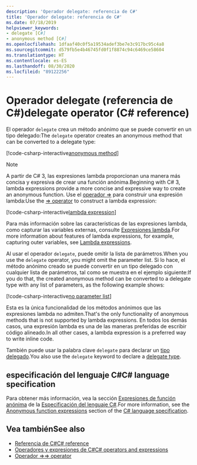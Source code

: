 ```yaml
---
description: 'Operador delegate: referencia de C#'
title: 'Operador delegate: referencia de C#'
ms.date: 07/18/2019
helpviewer_keywords:
- delegate [C#]
- anonymous method [C#]
ms.openlocfilehash: 1dfaaf40c0f5a19534adef3be7e3c917bc95c4a8
ms.sourcegitcommit: d579fb5e4b46745fd0f1f8874c94c6469ce58604
ms.translationtype: HT
ms.contentlocale: es-ES
ms.lasthandoff: 08/30/2020
ms.locfileid: "89122256"
---
```

# <a name="delegate-operator-c-reference"></a><span data-ttu-id="96109-103">Operador delegate (referencia de C#)</span><span class="sxs-lookup"><span data-stu-id="96109-103">delegate operator (C# reference)</span></span>

<span data-ttu-id="96109-104">El operador `delegate` crea un método anónimo que se puede convertir en un tipo delegado:</span><span class="sxs-lookup"><span data-stu-id="96109-104">The `delegate` operator creates an anonymous method that can be converted to a delegate type:</span></span>

[!code-csharp-interactive[anonymous method](snippets/shared/DelegateOperator.cs#AnonymousMethod)]

> [!NOTE]
> <span data-ttu-id="96109-105">A partir de C# 3, las expresiones lambda proporcionan una manera más concisa y expresiva de crear una función anónima.</span><span class="sxs-lookup"><span data-stu-id="96109-105">Beginning with C# 3, lambda expressions provide a more concise and expressive way to create an anonymous function.</span></span> <span data-ttu-id="96109-106">Use el [operador =>](lambda-operator.md) para construir una expresión lambda:</span><span class="sxs-lookup"><span data-stu-id="96109-106">Use the [=> operator](lambda-operator.md) to construct a lambda expression:</span></span>
>
> [!code-csharp-interactive[lambda expression](snippets/shared/DelegateOperator.cs#Lambda)]
>
> <span data-ttu-id="96109-107">Para más información sobre las características de las expresiones lambda, como capturar las variables externas, consulte [Expresiones lambda](lambda-expressions.md).</span><span class="sxs-lookup"><span data-stu-id="96109-107">For more information about features of lambda expressions, for example, capturing outer variables, see [Lambda expressions](lambda-expressions.md).</span></span>

<span data-ttu-id="96109-108">Al usar el operador `delegate`, puede omitir la lista de parámetros.</span><span class="sxs-lookup"><span data-stu-id="96109-108">When you use the `delegate` operator, you might omit the parameter list.</span></span> <span data-ttu-id="96109-109">Si lo hace, el método anónimo creado se puede convertir en un tipo delegado con cualquier lista de parámetros, tal como se muestra en el ejemplo siguiente:</span><span class="sxs-lookup"><span data-stu-id="96109-109">If you do that, the created anonymous method can be converted to a delegate type with any list of  parameters, as the following example shows:</span></span>

[!code-csharp-interactive[no parameter list](snippets/shared/DelegateOperator.cs#WithoutParameterList)]

<span data-ttu-id="96109-110">Esta es la única funcionalidad de los métodos anónimos que las expresiones lambda no admiten.</span><span class="sxs-lookup"><span data-stu-id="96109-110">That's the only functionality of anonymous methods that is not supported by lambda expressions.</span></span> <span data-ttu-id="96109-111">En todos los demás casos, una expresión lambda es una de las maneras preferidas de escribir código alineado.</span><span class="sxs-lookup"><span data-stu-id="96109-111">In all other cases, a lambda expression is a preferred way to write inline code.</span></span>

<span data-ttu-id="96109-112">También puede usar la palabra clave `delegate` para declarar un [tipo delegado](../builtin-types/reference-types.md#the-delegate-type).</span><span class="sxs-lookup"><span data-stu-id="96109-112">You also use the `delegate` keyword to declare a [delegate type](../builtin-types/reference-types.md#the-delegate-type).</span></span>

## <a name="c-language-specification"></a><span data-ttu-id="96109-113">especificación del lenguaje C#</span><span class="sxs-lookup"><span data-stu-id="96109-113">C# language specification</span></span>

<span data-ttu-id="96109-114">Para obtener más información, vea la sección [Expresiones de función anónima](~/_csharplang/spec/expressions.md#anonymous-function-expressions) de la [Especificación del lenguaje C#](~/_csharplang/spec/introduction.md).</span><span class="sxs-lookup"><span data-stu-id="96109-114">For more information, see the [Anonymous function expressions](~/_csharplang/spec/expressions.md#anonymous-function-expressions) section of the [C# language specification](~/_csharplang/spec/introduction.md).</span></span>

## <a name="see-also"></a><span data-ttu-id="96109-115">Vea también</span><span class="sxs-lookup"><span data-stu-id="96109-115">See also</span></span>

- [<span data-ttu-id="96109-116">Referencia de C#</span><span class="sxs-lookup"><span data-stu-id="96109-116">C# reference</span></span>](../index.md)
- [<span data-ttu-id="96109-117">Operadores y expresiones de C#</span><span class="sxs-lookup"><span data-stu-id="96109-117">C# operators and expressions</span></span>](index.md)
- [<span data-ttu-id="96109-118">Operador =></span><span class="sxs-lookup"><span data-stu-id="96109-118">=> operator</span></span>](lambda-operator.md)
